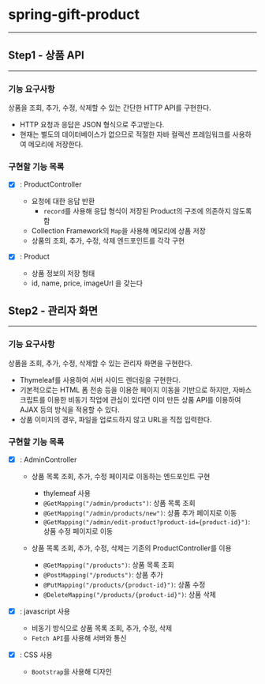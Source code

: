 # spring-gift-product
___

## Step1 - 상품 API
___

### 기능 요구사항
상품을 조회, 추가, 수정, 삭제할 수 있는 간단한 HTTP API를 구현한다.

- HTTP 요청과 응답은 JSON 형식으로 주고받는다.
- 현재는 별도의 데이터베이스가 없으므로 적절한 자바 컬렉션 프레임워크를 사용하여 메모리에 저장한다.

### 구현할 기능 목록

- [x] : ProductController
  - 요청에 대한 응답 반환
    - `record`를 사용해 응답 형식이 저장된 Product의 구조에 의존하지 않도록 함
  - Collection Framework의 `Map`을 사용해 메모리에 상품 저장
  - 상품의 조회, 추가, 수정, 삭제 엔드포인트를 각각 구현

- [x] : Product
  - 상품 정보의 저장 형태
  - id, name, price, imageUrl 을 갖는다

## Step2 - 관리자 화면
___

### 기능 요구사항
상품을 조회, 추가, 수정, 삭제할 수 있는 관리자 화면을 구현한다.
- Thymeleaf를 사용하여 서버 사이드 렌더링을 구현한다.
- 기본적으로는 HTML 폼 전송 등을 이용한 페이지 이동을 기반으로 하지만, 자바스크립트를 이용한 비동기 작업에 관심이 있다면 이미 만든 상품 API를 이용하여 AJAX 등의 방식을 적용할 수 있다.
- 상품 이미지의 경우, 파일을 업로드하지 않고 URL을 직접 입력한다.

### 구현할 기능 목록

- [x] : AdminController
  - 상품 목록 조회, 추가, 수정 페이지로 이동하는 엔드포인트 구현
    - thylemeaf 사용
    - `@GetMapping("/admin/products")`: 상품 목록 조회
    - `@GetMapping("/admin/products/new")`: 상품 추가 페이지로 이동
    - `@GetMapping("/admin/edit-product?product-id={product-id}")`: 상품 수정 페이지로 이동

  - 상품 목록 조회, 추가, 수정, 삭제는 기존의 ProductController를 이용
    - `@GetMapping("/products")`: 상품 목록 조회
    - `@PostMapping("/products")`: 상품 추가
    - `@PutMapping("/products/{product-id}")`: 상품 수정
    - `@DeleteMapping("/products/{product-id}")`: 상품 삭제

- [x] : javascript 사용
  - 비동기 방식으로 상품 목록 조회, 추가, 수정, 삭제
  - `Fetch API`를 사용해 서버와 통신

- [x] : CSS 사용
  - `Bootstrap`을 사용해 디자인
